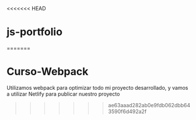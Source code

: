 <<<<<<< HEAD
# js-portfolio
=======
# Curso-Webpack
Utilizamos webpack para optimizar todo mi proyecto desarrollado, y vamos a utilizar Netlify para publicar nuestro proyecto
>>>>>>> ae63aaad282ab0e9fdb062dbb643590f6d492a2f

